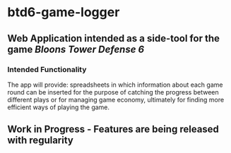 # btd6-game-logger

## Web Application intended as a side-tool for the game *Bloons Tower Defense 6*

### Intended Functionality

The app will provide: spreadsheets in which information about each game round can be inserted for the purpose of catching the progress between different plays or for managing game economy, ultimately for finding more efficient ways of playing the game.

## Work in Progress - Features are being released with regularity
